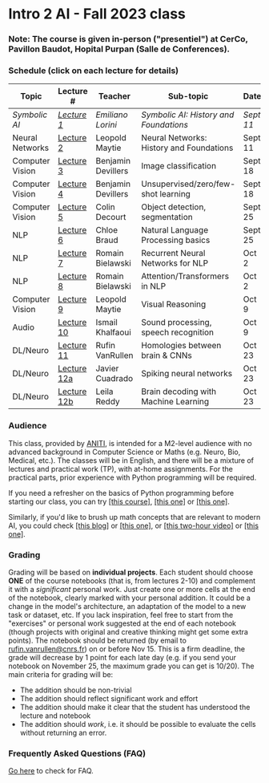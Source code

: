 # Intro 2 AI  -  Fall 2023 class

<!-- <div style="text-align: right"><a href="registration"> <h3>Go to registration</h3></a> </div> 

<div style="text-align: right"><h3>Registration is closed! (come back again next year)</h3> </div>
-->
### Note: The course is given in-person ("presentiel") at CerCo, Pavillon Baudot, Hopital Purpan (Salle de Conferences).

### Schedule (click on each lecture for details)

| Topic | Lecture # | Teacher | Sub-topic | Date  |  Time   |
|--------------|---------|---------------|----------------------------|--------------|--------|
| _Symbolic AI_  | _[Lecture 1](./Lecture1/index.md)_ | _Emiliano Lorini_ | _Symbolic AI: History and Foundations_ |  _Sept 11_ | _cancelled_ |
| Neural Networks  | [Lecture 2](./Lecture2/index.md) | Leopold Maytie | Neural Networks: History and Foundations |  Sept 11 | 1:30-3:30pm  |
| Computer Vision  | [Lecture 3](./Lecture3/index.md) | Benjamin Devillers | Image classification |  Sept 18 | 1:30-3:30pm |
| Computer Vision  | [Lecture 4](./Lecture4/index.md) | Benjamin Devillers | Unsupervised/zero/few-shot learning |  Sept 18 | 3:30-6pm |
| Computer Vision  | [Lecture 5](./Lecture5/index.md) | Colin Decourt | Object detection, segmentation |  Sept 25 | 4-6pm |
| NLP  | [Lecture 6](./Lecture6/index.md) | Chloe Braud | Natural Language Processing basics |  Sept 25 | 1:30-3:30pm |
| NLP  | [Lecture 7](./Lecture7/index.md) | Romain Bielawski | Recurrent Neural Networks for NLP |  Oct 2 | 1:30-3:30pm |
| NLP  | [Lecture 8](./Lecture8/index.md) | Romain Bielawski | Attention/Transformers in NLP |  Oct 2 | 4-6pm |
| Computer Vision  | [Lecture 9](./Lecture9/index.md) | Leopold Maytie | Visual Reasoning |  Oct 9 | 1:30-3:30pm |
| Audio  | [Lecture 10](./Lecture10/index.md) | Ismail Khalfaoui | Sound processing, speech recognition |  Oct 9 | 4-6pm |
| DL/Neuro  | [Lecture 11](./Lecture11/index.md) | Rufin VanRullen | Homologies between brain & CNNs |  Oct 23 | 4-6pm |
| DL/Neuro  | [Lecture 12a](./Lecture12a/index.md) | Javier Cuadrado  | Spiking neural networks |  Oct 23 | 1:30-2:30pm |
| DL/Neuro  | [Lecture 12b](./Lecture12b/index.md) | Leila Reddy | Brain decoding with Machine Learning |  Oct 23 | 2:30-3:30pm |

### Audience
This class, provided by [ANITI](https://aniti.univ-toulouse.fr/en/), is intended for a M2-level audience with no advanced background in Computer Science or Maths (e.g. Neuro, Bio, Medical, etc.). The classes will be in English, and there will be a mixture of lectures and practical work (TP), with at-home assignments. For the practical parts, prior experience with Python programming will be required. 

If you need a refresher on the basics of Python programming before starting our class, you can try [[this course]](https://www.python-course.eu), [[this one]](https://thepythonguru.com/) or [[this one]](https://www.programiz.com/python-programming). 

Similarly, if you'd like to brush up math concepts that are relevant to modern AI, you could check [[this blog]](https://www.edureka.co/blog/mathematics-for-machine-learning/) or [[this one]](https://www.analyticsvidhya.com/blog/2019/10/mathematics-behind-machine-learning/), or [[this two-hour video]](https://www.youtube.com/watch?v=iyxqcS1u5go) or [[this one]](https://www.youtube.com/watch?v=1VSZtNYMntM). 

<!-- 
### Registration
Priority is given to M2 students from Universite de Toulouse. The classes may be open to other interested participants from ANITI or outside, based on availability. 

To register for the class, **it is mandatory to sign up** with the following form:
#### [Registration form](registration)

Once registered, you will receive the visio-conference links for each class.
-->
### Grading
Grading will be based on **individual projects**. Each student should choose **ONE** of the course notebooks (that is, from lectures 2-10) and complement it with a *significant* personal work. Just create one or more cells at the end of the notebook, clearly marked with your personal addition. It could be a change in the model's architecture, an adaptation of the model to a new task or dataset, etc. If you lack inspiration, feel free to start from the "exercises" or personal work suggested at the end of each notebook (though projects with original and creative thinking might get some extra points). The notebook should be returned (by email to rufin.vanrullen@cnrs.fr) on or before Nov 15. This is a firm deadline, the grade will decrease by 1 point for each late day (e.g. if you send your notebook on November 25, the maximum grade you can get is 10/20). The main criteria for grading will be:
* The addition should be non-trivial
* The addition should reflect significant work and effort
* The addition should make it clear that the student has understood the lecture and notebook
* The addition should *work*, i.e. it should be possible to evaluate the cells without returning an error.

<!-- The class is offered in 2022 as an off-curriculum optional course. There will be no grades and no exams. 

We may deliver a certificate of attendance if you need one; however, this should be mentioned when you register, and in that case we will monitor your attendance, including participation in at-home assignments. -->

### Frequently Asked Questions (FAQ)
[Go here](faq) to check for FAQ.

